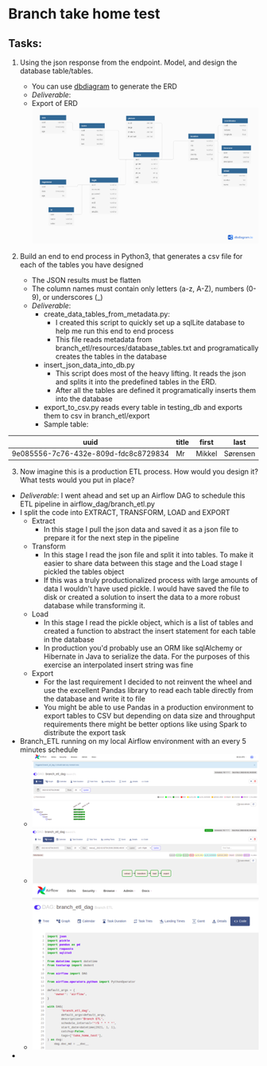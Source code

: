# Branch take home test

## Tasks:

1. Using the json response from the endpoint. Model, and design the database table/tables.
    - You can use [dbdiagram](https://dbdiagram.io/d) to generate the ERD
    - _Deliverable_:
    - Export of ERD ![](branch_etl/resources/images/branch_erd.png)

2. Build an end to end process in Python3, that generates a csv file for each of the tables you have designed
    - The JSON results must be flatten
    - The column names must contain only letters (a-z, A-Z), numbers (0-9), or underscores (_)
    - _Deliverable_:
        - create_data_tables_from_metadata.py:
            - I created this script to quickly set up a sqlLite database to help me run this end to end process
            - This file reads metadata from branch_etl/resources/database_tables.txt and programatically creates the
              tables in the database
        - insert_json_data_into_db.py
            - This script does most of the heavy lifting. It reads the json and splits it into the predefined tables in
              the ERD.
            - After all the tables are defined it programatically inserts them into the database
        - export_to_csv.py reads every table in testing_db and exports them to csv in branch_etl/export
        - Sample table:

|uuid|title|first|last|
|---|---|---|---|
|9e085556-7c76-432e-809d-fdc8c8729834|Mr|Mikkel|Sørensen|

3. Now imagine this is a production ETL process. How would you design it? What tests would you put in place?

- _Deliverable_: I went ahead and set up an Airflow DAG to schedule this ETL pipeline in airflow_dag/branch_etl.py
- I split the code into EXTRACT, TRANSFORM, LOAD and EXPORT
    - Extract
        - In this stage I pull the json data and saved it as a json file to prepare it for the next step in the pipeline
    - Transform
        - In this stage I read the json file and split it into tables. To make it easier to share data between this
          stage and the Load stage I pickled the tables object
        - If this was a truly productionalized process with large amounts of data I wouldn't have used pickle. I would
          have saved the file to disk or created a solution to insert the data to a more robust database while
          transforming it.
    - Load
        - In this stage I read the pickle object, which is a list of tables and created a function to abstract the
          insert statement for each table in the database
        - In production you'd probably use an ORM like sqlAlchemy or Hibernate in Java to serialize the data. For the
          purposes of this exercise an interpolated insert string was fine
    - Export
        - For the last requirement I decided to not reinvent the wheel and use the excellent Pandas library to read each
          table directly from the database and write it to file
        - You might be able to use Pandas in a production environment to export tables to CSV but depending on data size
          and throughput requirements there might be better options like using Spark to distribute the export task
- Branch_ETL running on my local Airflow environment with an every 5 minutes schedule
    - ![](branch_etl/resources/images/branch_dag_tree)
    - ![](branch_etl/resources/images/branch_dag_graph.png)
    - ![](branch_etl/resources/images/branch_dag_code.png)
- 
